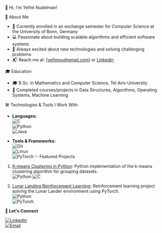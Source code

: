👋 Hi, I'm Yefim Nudelman!

🎯 About Me
- 🌱 Currently enrolled in an exchange semester for Computer Science at the University of Bonn, Germany
- 💻 Passionate about building scalable algorithms and efficient software systems
- 🚀 Always excited about new technologies and solving challenging problems
- 📬 Reach me at: [yefimnu@gmail.com] or [LinkedIn](https://www.linkedin.com/in/yefim-nudelman)

🎓 Education
- 🎓 B.Sc. in Mathematics and Computer Science, Tel Aviv University
- 🏅 Completed courses/projects in Data Structures, Algorithms, Operating Systems, Machine Learning

🛠 Technologies & Tools I Work With
- **Languages:**  
  ![C](https://img.shields.io/badge/-C-555555?style=flat&logo=c&logoColor=white)  
  ![Python](https://img.shields.io/badge/-Python-3776AB?style=flat&logo=python&logoColor=white)  
  ![Java](https://img.shields.io/badge/-Java-007396?style=flat&logo=java&logoColor=white)

- **Tools & Frameworks:**  
  ![Git](https://img.shields.io/badge/-Git-F05032?style=flat&logo=git&logoColor=white)  
  ![Linux](https://img.shields.io/badge/-Linux-FCC624?style=flat&logo=linux&logoColor=black)  
  ![PyTorch](https://img.shields.io/badge/-PyTorch-EE4C2C?style=flat&logo=pytorch&logoColor=white)
✨ Featured Projects

1. [K-means Clustering in Python](https://github.com/NudelMaster/Software_Project.git): Python implementation of the k-means clustering algorithm for grouping datasets.  
   ![Python](https://img.shields.io/badge/-Python-3776AB?style=flat&logo=python&logoColor=white)
   ![C](https://img.shields.io/badge/-C-555555?style=flat&logo=c&logoColor=white)    

3. [Lunar Landing Reinforcement Learning](https://github.com/NudelMaster/lunar-landing-rl): Reinforcement learning project solving the Lunar Lander environment using PyTorch.  
   ![Python](https://img.shields.io/badge/-Python-3776AB?style=flat&logo=python&logoColor=white)  
   ![PyTorch](https://img.shields.io/badge/-PyTorch-EE4C2C?style=flat&logo=pytorch&logoColor=white)

🚀 **Let's Connect**

[![LinkedIn](https://img.shields.io/badge/-LinkedIn-0A66C2?style=flat&logo=linkedin&logoColor=white)](https://www.linkedin.com/in/yefim-nudelman)  
[![Email](https://img.shields.io/badge/-Email-D14836?style=flat&logo=gmail&logoColor=white)](mailto:yefimnu@gmail.com)

